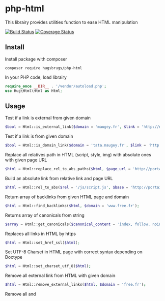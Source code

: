 # php-html

This librairy provides utilities function to ease HTML manipulation

[![Build Status](https://travis-ci.org/hugsbrugs/php-html.svg?branch=master)](https://travis-ci.org/hugsbrugs/php-html)
[![Coverage Status](https://coveralls.io/repos/github/hugsbrugs/php-html/badge.svg?branch=master)](https://coveralls.io/github/hugsbrugs/php-html?branch=master)

## Install

Install package with composer
```
composer require hugsbrugs/php-html
```

In your PHP code, load librairy
```php
require_once __DIR__ . '/vendor/autoload.php';
use Hug\Html\Html as Html;
```

## Usage

Test if a link is external from given domain
```php
$bool = Html::is_external_link($domain = 'maugey.fr', $link = 'http://maugey.fr/coucou.html');
```

Test if a link is from given domain
```php
$bool = Html::is_domain_link($domain = 'tata.maugey.fr', $link = 'http://maugey.fr/coucou.html');
```

Replace all relatives path in HTML (script, style, img) with absolute ones with given page URL 
```php
$html = Html::replace_rel_to_abs_paths($html, $page_url = 'http://portail.free.fr/m/');
```

Build an absolute link from relative link and page URL 
```php
$html = Html::rel_to_abs($rel = '/js/script.js', $base = 'http://portail.free.fr/m/');
```

Return array of backlinks from given HTML page and domain
```php
$html = Html::find_backlinks($html, $domain = 'www.free.fr');
```

Returns array of canonicals from string
```php
$array = Html::get_canonicals($canonical_content = 'index, follow, noindex, noarchive');
```

Replaces all links in HTML by https
```php
$html = Html::set_href_ssl($html);
```

Set UTF-8 Charset in HTML page with correct syntax depending on Doctype
```php
$html = Html::set_charset_utf_8($html);
```

Remove all external link from HTML with given domain
```php
$html = Html::remove_external_links($html, $domain = 'free.fr');
```

Remove all <sccript> and <style> tags from HTML
```php
$html = Html::remove_script_style($html);
```

Extract <body> content from HTML page
```php
$body = Html::extract_body_content($html);
```

Check for <meta name="fragment" content="!"> tag
```php
$is_spa = Html::is_spa($html);
```


Obfuscate email to be incorporated in HTML
```php
$email = Html::DJNikMail($str = 'tatayoyo@free.fr');
```


## Author

Hugo Maugey [visit my website ;)](https://hugo.maugey.fr)